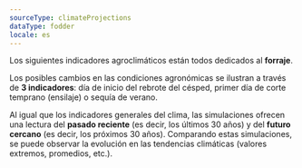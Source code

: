 ```yaml
---
sourceType: climateProjections
dataType: fodder
locale: es
---
```


Los siguientes indicadores agroclimáticos están todos dedicados al **forraje**.

Los posibles cambios en las condiciones agronómicas se ilustran a través de **3
indicadores**: día de inicio del rebrote del césped, primer día de corte
temprano (ensilaje) o sequía de verano.

Al igual que los indicadores generales del clima, las simulaciones ofrecen una
lectura del **pasado reciente** (es decir, los últimos 30 años) y del **futuro
cercano** (es decir, los próximos 30 años). Comparando estas simulaciones, se
puede observar la evolución en las tendencias climáticas (valores extremos,
promedios, etc.).
